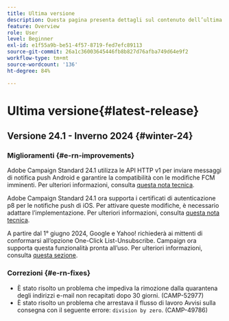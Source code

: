 ```yaml
---
title: Ultima versione
description: Questa pagina presenta dettagli sul contenuto dell’ultima versione Campaign Standard
feature: Overview
role: User
level: Beginner
exl-id: e1f55a9b-be51-4f57-8719-fed7efc89113
source-git-commit: 26a1c36003645446fb8b827d76afba749d64e9f2
workflow-type: tm+mt
source-wordcount: '136'
ht-degree: 84%

---
```



# Ultima versione{#latest-release}

<!--
![Control Panel](assets/do-not-localize/cp-icon.png) **New Control Panel release**. [Learn more](https://experienceleague.adobe.com/docs/control-panel/using/release-notes.html){target="_blank"}.-->

## Versione 24.1 - Inverno 2024 {#winter-24}

### Miglioramenti {#e-rn-improvements}

Adobe Campaign Standard 24.1 utilizza le API HTTP v1 per inviare messaggi di notifica push Android e garantire la compatibilità con le modifiche FCM imminenti. Per ulteriori informazioni, consulta [questa nota tecnica](../../administration/using/push-technote.md).

Adobe Campaign Standard 24.1 ora supporta i certificati di autenticazione p8 per le notifiche push di iOS. Per attivare queste modifiche, è necessario adattare l’implementazione. Per ulteriori informazioni, consulta [questa nota tecnica](../../administration/using/push-technote.md).

A partire dal 1° giugno 2024, Google e Yahoo! richiederà ai mittenti di conformarsi all’opzione One-Click List-Unsubscribe. Campaign ora supporta questa funzionalità pronta all’uso. Per ulteriori informazioni, consulta [questa sezione](../../administration/using/configuring-email-channel.md#email-channel-parameters).

### Correzioni {#e-rn-fixes}

* È stato risolto un problema che impediva la rimozione dalla quarantena degli indirizzi e-mail non recapitati dopo 30 giorni. (CAMP-52977)
* È stato risolto un problema che arrestava il flusso di lavoro Avvisi sulla consegna con il seguente errore: `division by zero`. (CAMP-49786)

